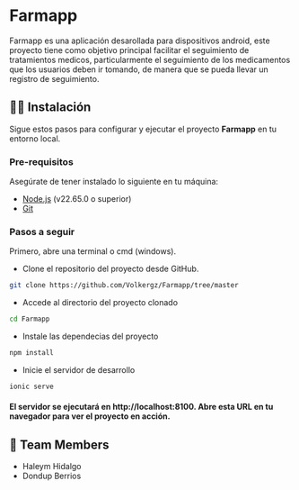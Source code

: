 
# Farmapp

Farmapp es una aplicación desarollada para dispositivos android, este proyecto tiene como objetivo principal facilitar el seguimiento de tratamientos medicos, particularmente el seguimiento de los medicamentos que los usuarios deben ir tomando, de manera que se pueda llevar un registro de seguimiento.

## 👨‍💻 Instalación

Sigue estos pasos para configurar y ejecutar el proyecto **Farmapp** en tu entorno local.

### Pre-requisitos

Asegúrate de tener instalado lo siguiente en tu máquina:

- [Node.js](https://nodejs.org/en/download/package-manager) (v22.65.0 o superior)
- [Git](https://git-scm.com/)

### Pasos a seguir

Primero, abre una terminal o cmd (windows).
* Clone el repositorio del proyecto desde GitHub.

```bash
git clone https://github.com/Volkergz/Farmapp/tree/master
```

*  Accede al directorio del proyecto clonado

```bash
cd Farmapp
```

* Instale las dependecias del proyecto

```bash
npm install
```

* Inicie el servidor de desarrollo
```bash
ionic serve
```
#### El servidor se ejecutará en http://localhost:8100. Abre esta URL en tu navegador para ver el proyecto en acción.

## 👀 Team Members

* Haleym Hidalgo
* Dondup Berrios
